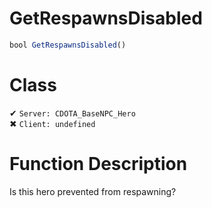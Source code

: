 # GetRespawnsDisabled
```js	
bool GetRespawnsDisabled()
```
# Class
✔ `Server: CDOTA_BaseNPC_Hero`  
✖ `Client: undefined`  

# Function Description
Is this hero prevented from respawning?
